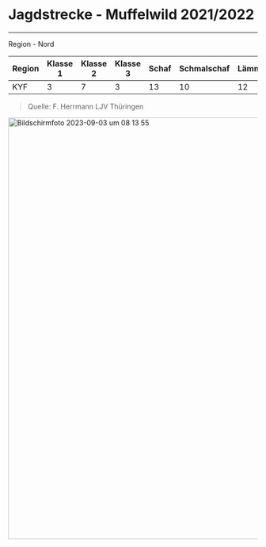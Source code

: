 # Jagdstrecke - Muffelwild 2021/2022
---
Region - Nord

|Region|Klasse 1|Klasse 2|Klasse 3| Schaf|Schmalschaf|Lämmer|Gesamt|
|------|--------|--------|--------|------|-----------|------|------|
|KYF   |3       |7       |3       |13    |10         |12    |48    |

> Quelle: F. Herrmann LJV Thüringen


<img width="851" alt="Bildschirmfoto 2023-09-03 um 08 13 55" src="https://github.com/Projekt-cloud/Kyffhaeuser-Jagd/assets/132254149/62486a44-8828-4e75-bf5b-af66c25b0e8a">

 
